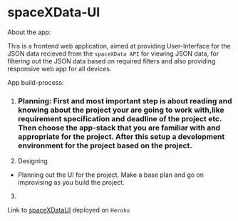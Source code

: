 # spaceXData-UI

About the app:

This is a frontend web application, aimed at providing User-Interface for the JSON data recieved from the `spaceXData API` for viewing JSON data, for filtering out the JSON data based on required filters and also providing responsive web app for all devices.

App build-process:

1. ### Planning: First and most important step is about reading and knowing about the project your are going to work with,like requirement specification and deadline of the project etc. Then choose the app-stack that you are familiar with and appropriate for the project. After this setup a development environment for the project based on the project.
2. Designing
  * Planning out the UI for the project. Make a base plan and go on improvising as you build the project.
3. 
Link to [spaceXDataUI](https://spacexdata-ui.herokuapp.com/) deployed on `Heroku` 
